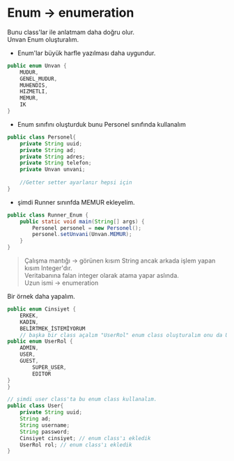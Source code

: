 # Enum -> enumeration
Bunu class'lar ile anlatmam daha doğru olur.  
Unvan Enum oluşturalım.
* Enum'lar büyük harfle yazılması daha uygundur.  

```java
public enum Unvan {
    MUDUR,
    GENEL_MUDUR,
    MUHENDIS,
    HIZMETLI,
    MEMUR,
    IK
}
```
* Enum sınıfını oluşturduk bunu Personel sınıfında kullanalım  
```java
public class Personel{
    private String uuid;
    private String ad;
    private String adres;
    private String telefon;
    private Unvan unvani;
    
    //Getter setter ayarlanır hepsi için
}
```
* şimdi Runner sınınfda MEMUR ekleyelim.  
```java
public class Runner_Enum {
    public static void main(String[] args) {
        Personel personel = new Personel();
        personel.setUnvani(Unvan.MEMUR);
    }
}
```
> Çalışma mantığı -> görünen kısım String ancak arkada işlem yapan kısım Integer'dır.  
Veritabanına falan integer olarak atama yapar aslında.  
Uzun ismi -> enumeration 

Bir örnek daha yapalım.
```java
public enum Cinsiyet {
    ERKEK,
    KADIN,
    BELİRTMEK_İSTEMİYORUM
    // başka bir class açalım "UserRol" enum class oluşturalım onu da User class'a ekleyelim.
public enum UserRol {
    ADMIN,
    USER,
    GUEST,
        SUPER_USER,
        EDITOR
}    
}
```
```java
// şimdi user class'ta bu enum class kullanalım.
public class User{
    private String uuid;
    String ad;
    String username;
    String password;
    Cinsiyet cinsiyet; // enum class'ı ekledik
    UserRol rol; // enum class'ı ekledik
}
```